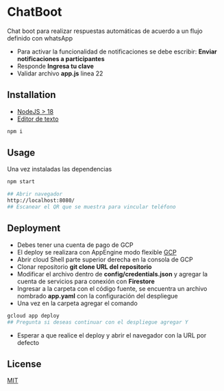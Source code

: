 # ChatBoot

Chat boot para realizar respuestas automáticas de acuerdo a un flujo definido con whatsApp

- Para activar la funcionalidad de notificaciones se debe escribir: **Enviar notificaciones a participantes**
- Responde **Ingresa tu clave**
- Validar archivo **app.js** linea 22

## Installation

- [NodeJS > 18](https://nodejs.org/es)
- [Editor de texto](https://code.visualstudio.com/download)

```bash
npm i
```

## Usage

Una vez instaladas las dependencias

```bash
npm start

## Abrir navegador
http://localhost:8080/
## Escanear el QR que se muestra para vincular teléfono
```

## Deployment

- Debes tener una cuenta de pago de GCP
- El deploy se realizara con AppEngine modo flexible [GCP](https://cloud.google.com/cloud-console)
- Abrir cloud Shell parte superior derecha en la consola de GCP
- Clonar repositorio **git clone URL del repositorio**
- Modificar el archivo dentro de **config/credentials.json** y agregar la cuenta de servicios para conexión con **Firestore**
- Ingresar a la carpeta con el código fuente, se encuentra un archivo nombrado **app.yaml** con la configuración del despliegue
- Una vez en la carpeta agregar el comando

```bash
gcloud app deploy
## Pregunta si deseas continuar con el despliegue agregar Y
```

- Esperar a que realice el deploy y abrir el navegador con la URL por defecto

## License

[MIT](https://choosealicense.com/licenses/mit/)
